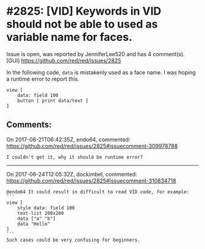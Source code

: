 
#2825: [VID] Keywords in VID should not be able to used as variable name for faces.
================================================================================
Issue is open, was reported by JenniferLee520 and has 4 comment(s).
[GUI]
<https://github.com/red/red/issues/2825>

In the following code, `data` is mistakenly used as a face name. I was hoping a runtime error to report this.
```Red
view [ 
    data: field 100 
    button [ print data/text ]
]
```


Comments:
--------------------------------------------------------------------------------

On 2017-06-21T06:42:35Z, endo64, commented:
<https://github.com/red/red/issues/2825#issuecomment-309978788>

    I couldn't get it, why it should be runtime error?

--------------------------------------------------------------------------------

On 2017-06-24T12:05:32Z, dockimbel, commented:
<https://github.com/red/red/issues/2825#issuecomment-310834718>

    @endo64 It could result in difficult to read VID code, for example:
    ```
    view [
        style data: field 100 
        text-list 200x200 
        data ["a" "b"]
        data "Hello"
    ]
    ```
    Such cases could be very confusing for beginners.

